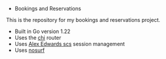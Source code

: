 * Bookings and Reservations

This is the repository for my bookings and reservations project.

- Built in Go version 1.22
- Uses the [chi](github.com/go-chi/chi) router
- Uses [Alex Edwards scs](github.com/alexedwards/scs/v2) session management
- Uses [nosurf](github.com/justinas/nosurf)


	 
